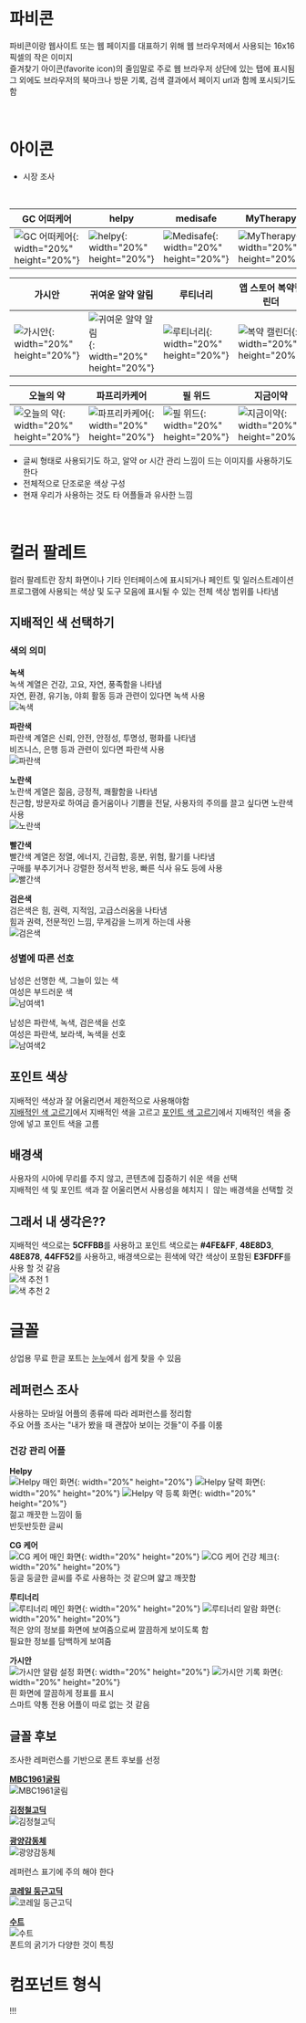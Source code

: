 # 파비콘  
파비콘이랑 웹사이트 또는 웹 페이지를 대표하기 위해 웹 브라우저에서 사용되는 16x16 픽셀의 작은 이미지  
즐겨찾기 아이콘(favorite icon)의 줄임말로 주로 웹 브라우저 상단에 있는 탭에 표시됨  
그 외에도 브라우저의 북마크나 방문 기록, 검색 결과에서 페이지 url과 함께 포시되기도 함

<br>

# 아이콘

- 시장 조사

<br>

|GC 어떠케어|helpy|medisafe|MyTherapy|
|---|---|---|---|
|![GC 어떠케어](./아이콘/GC%20어떠케어.jpg){: width="20%" height="20%"}|![helpy](./아이콘/helpy.jpg){: width="20%" height="20%"}|![Medisafe](./아이콘/Medisafe.jpg){: width="20%" height="20%"}|![MyTherapy](./아이콘/MyTherapy.png){: width="20%" height="20%"}|

|가시안|귀여운 알약 알림|루티너리|앱 스토어 복약캘린더|
|---|---|---|---|
|![가시안](./아이콘/가시안.jpg){: width="20%" height="20%"}|![귀여운 알약 알림](./아이콘/귀여운%20알약%20알림.jpg){: width="20%" height="20%"}|![루티너리](./아이콘/루티너리.jpg){: width="20%" height="20%"}|![복약 캘린더](./아이콘/앱%20스토어%20복약%20캘린더.png){: width="20%" height="20%"}|

|오늘의 약|파프리카케어|필 위드|지금이약|
|---|---|---|---|
|![오늘의 약](./아이콘/오늘의%20약.jpg){: width="20%" height="20%"}|![파프리카케어](./아이콘/파프리카케어.png){: width="20%" height="20%"}|![필 위드](./아이콘/필%20위드.jpg){: width="20%" height="20%"}|![지금이약](./아이콘/지금이약.png){: width="20%" height="20%"}|

- 글씨 형태로 사용되기도 하고, 알약 or 시간 관리 느낌이 드는 이미지를 사용하기도 한다
- 전체적으로 단조로운 색상 구성
- 현재 우리가 사용하는 것도 타 어플들과 유사한 느낌

<br>

# 컬러 팔레트  
컬러 팔레트란 장치 화면이나 기타 인터페이스에 표시되거나 페인트 및 일러스트레이션 프로그램에 사용되는 색상 및 도구 모음에 표시될 수 있는 전체 색상 범위를 나타냄   

## 지배적인 색 선택하기  

### 색의 의미  

**녹색**  
녹색 계열은 건강, 고요, 자연, 풍족함을 나타냄  
자연, 환경, 유기농, 야회 활동 등과 관련이 있다면 녹색 사용  
![녹색](./green.png)  

**파란색**  
파란색 계열은 신뢰, 안전, 안정성, 투명성, 평화를 나타냄  
비즈니스, 은행 등과 관련이 있다면 파란색 사용  
![파란색](./blue.png)  

**노란색**  
노란색 게열은 젊음, 긍정적, 쾌활함을 나타냄  
친근함, 방문자로 하여금 즐거움이나 기쁨을 전달, 사용자의 주의를 끌고 싶다면 노란색 사용  
![노란색](./yellow.png)  

**빨간색**  
빨간색 계열은 정열, 에너지, 긴급함, 흥분, 위험, 활기를 나타냄  
구매를 부추기거나 강렬한 정서적 반응, 빠른 식사 유도 등에 사용  
![빨간색](./red.png)  

**검은색**  
검은색은 힘, 권력, 지적임, 고급스러움을 나타냄  
힘과 권력, 전문적인 느낌, 무게감을 느끼게 하는데 사용  
![검은색](./black.png)  

### 성별에 따른 선호  

남성은 선명한 색, 그늘이 있는 색  
여성은 부드러운 색  
![남여색1](./maleAndFemale_1.png)  

남성은 파란색, 녹색, 검은색을 선호  
여성은 파란색, 보라색, 녹색을 선호  
![남여색2](./maleAndFemale_2.png)  

## 포인트 색상  
지배적인 색상과 잘 어울리면서 제한적으로 사용해야함  
[지배적인 색 고르기](https://www.webfx.com/web-design/color-picker/)에서 지배적인 색을 고르고 [포인트 색 고르기](https://color.adobe.com/ko/create/color-wheel)에서 지배적인 색을 중앙에 넣고 포인트 색을 고름  

## 배경색  
사용자의 시아에 무리를 주지 않고, 콘텐츠에 집중하기 쉬운 색을 선택  
지배적인 색 및 포인트 색과 잘 어울리면서 사용성을 헤치지ㅣ 않는 배경색을 선택할 것  

## 그래서 내 생각은??  
지배적인 색으로는 **5CFFBB**를 사용하고 포인트 색으로는 **#4FE&FF**, **48E8D3**, **48E878**, **44FF52**를 사용하고, 배경색으로는 흰색에 약간 색상이 포함된 **E3FDFF**를 사용 할 것 같음  
![색 추천 1](./colorRecommend_1.png)  
![색 추천 2](./colorRecomment_2.png)  


# 글꼴  
상업용 무료 한글 포트는 [눈누](https://noonnu.cc/)에서 쉽게 찾을 수 있음  

## 레퍼런스 조사  
사용하는 모바일 어플의 종류에 따라 레퍼런스를 정리함  
주요 어플 조사는 "내가 봤을 때 괜찮아 보이는 것들"이 주를 이룸  

### 건강 관리 어플  
**Helpy**  
![Helpy 매인 화면](./Helpy_1.PNG){: width="20%" height="20%"}
![Helpy 달력 화면](./Helpy_2.PNG){: width="20%" height="20%"}
![Helpy 약 등록 화면](./Helpy_3.PNG){: width="20%" height="20%"}    
젊고 깨끗한 느낌이 듦  
반듯반듯한 글씨  

**CG 케어**  
![CG 케어 매인 화면](./CGCare_1.png){: width="20%" height="20%"}
![CG 케어 건강 체크](./CGCare_2.png){: width="20%" height="20%"}    
둥글 둥글한 글씨를 주로 사용하는 것 같으며 얇고 깨끗함  

**루티너리**  
![루티너리 메인 화면](./routinery_1.webp){: width="20%" height="20%"}
![루티너리 알람 화면](./routinery_2.webp){: width="20%" height="20%"}    
적은 양의 정보를 화면에 보여줌으로써 깔끔하게 보이도록 함  
필요한 정보를 담백하게 보여줌  

**가시안**  
![가시안 알람 설정 화면](./gasian_1.webp){: width="20%" height="20%"}
![가시안 기록 화면](./gasian_2.webp){: width="20%" height="20%"}  
흰 화면에 깔끔하게 정표를 표시  
스마트 약통 전용 어플이 따로 없는 것 같음  

## 글꼴 후보  
조사한 레퍼런스를 기반으로 폰트 후보를 선정  

**[MBC1961굴림](https://noonnu.cc/font_page/1133)**  
![MBC1961굴림](./MBC1961GulimM.PNG)  
 

**[김정철고딕](https://noonnu.cc/font_page/1114)**  
![김정철고딕](./KimjungchulGothic-Bold.PNG)  
 

**[광양감동체](https://gwangyang.go.kr/menu.es?mid=a11303090200)**  
![광양감동체](./광양감동체.PNG)  

레퍼런스 표기에 주의 해야 한다  

**[코레일 둥근고딕](https://noonnu.cc/font_page/1072)**  
![코레일 둥근고딕](./KorailRoundGothicBold.PNG)  

**[수트](https://noonnu.cc/font_page/844)**  
![수트](./SUIT-Regular.PNG)    
폰트의 굵기가 다양한 것이 특징


# 컴포넌트 형식  
!!!